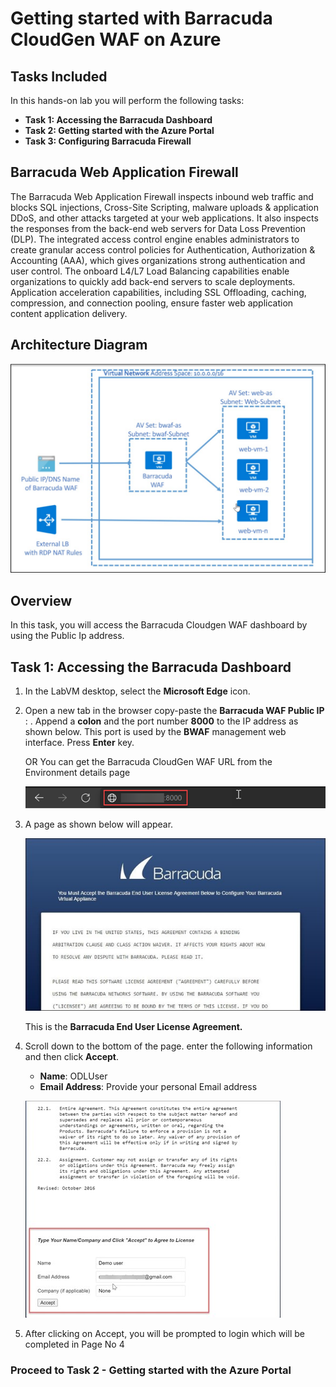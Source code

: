 # Getting started with Barracuda CloudGen WAF on Azure

## Tasks Included

In this hands-on lab you will perform the following tasks:

- **Task 1: Accessing the Barracuda Dashboard**
- **Task 2: Getting started with the Azure Portal**
- **Task 3: Configuring Barracuda Firewall**

## Barracuda Web Application Firewall

The Barracuda Web Application Firewall inspects inbound web traffic and blocks SQL injections, Cross-Site Scripting, malware uploads & application DDoS, and other attacks targeted at your web applications. It also inspects the responses from the back-end web servers for Data Loss Prevention (DLP). The integrated access control engine enables administrators to create granular access control policies for Authentication, Authorization & Accounting (AAA), which gives organizations strong authentication and user control. The onboard L4/L7 Load Balancing capabilities enable organizations to quickly add back-end servers to scale deployments. Application acceleration capabilities, including SSL Offloading, caching, compression, and connection pooling, ensure faster web application content application delivery.

## Architecture Diagram

   ![](../images/image-diagram.jpg)

## Overview 

In this task, you will access the Barracuda Cloudgen WAF dashboard by using the Public Ip address.

## Task 1: Accessing the Barracuda Dashboard 

1. In the LabVM desktop, select the **Microsoft Edge** icon.
  
1. Open a new tab in the browser copy-paste the **Barracuda WAF Public IP** : <inject key="bwafIP"></inject> . Append a **colon** and the port number **8000** to the IP address as shown below. This port is used by the **BWAF** management web interface. Press **Enter** key.
    
   OR You can get the Barracuda CloudGen WAF URL **<inject key="Barracuda CloudGen WAF URL"></inject>** from the Environment details page
   
   ![](../images/image-907.png)

1. A page as shown below will appear.

    ![](../images/Picture16.jpg)

    This is the **Barracuda End User License Agreement.**

1. Scroll down to the bottom of the page. enter the following information and then click **Accept**.
 
   * **Name**: ODLUser
   * **Email Address**: Provide your personal Email address

   ![](../images/Picture17.jpg)
   
1. After clicking on Accept, you will be prompted to login which will be completed in Page No 4
 
 ### Proceed to Task 2 - Getting started with the Azure Portal


